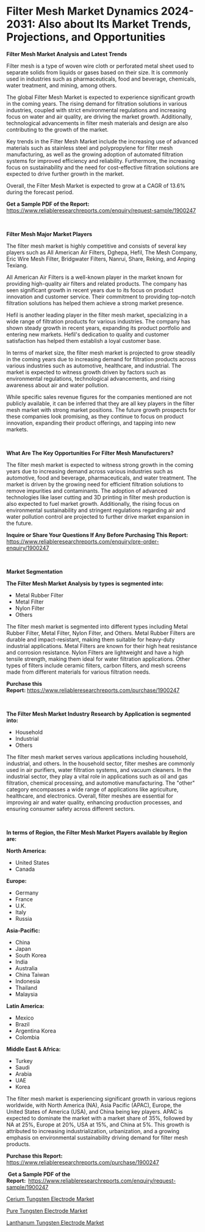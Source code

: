 <p><h1>Filter Mesh Market Dynamics 2024-2031: Also about Its Market Trends, Projections, and Opportunities</h1></p><p><strong>Filter Mesh Market Analysis and Latest Trends</strong></p>
<p><p>Filter mesh is a type of woven wire cloth or perforated metal sheet used to separate solids from liquids or gases based on their size. It is commonly used in industries such as pharmaceuticals, food and beverage, chemicals, water treatment, and mining, among others.</p><p>The global Filter Mesh Market is expected to experience significant growth in the coming years. The rising demand for filtration solutions in various industries, coupled with strict environmental regulations and increasing focus on water and air quality, are driving the market growth. Additionally, technological advancements in filter mesh materials and design are also contributing to the growth of the market.</p><p>Key trends in the Filter Mesh Market include the increasing use of advanced materials such as stainless steel and polypropylene for filter mesh manufacturing, as well as the growing adoption of automated filtration systems for improved efficiency and reliability. Furthermore, the increasing focus on sustainability and the need for cost-effective filtration solutions are expected to drive further growth in the market.</p><p>Overall, the Filter Mesh Market is expected to grow at a CAGR of 13.6% during the forecast period.</p></p>
<p><strong>Get a Sample PDF of the Report:&nbsp;</strong> <a href="https://www.reliableresearchreports.com/enquiry/request-sample/1900247">https://www.reliableresearchreports.com/enquiry/request-sample/1900247</a></p>
<p>&nbsp;</p>
<p><strong>Filter Mesh Major Market Players</strong></p>
<p><p>The filter mesh market is highly competitive and consists of several key players such as All American Air Filters, Dghepa, Hefil, The Mesh Company, Eric Wire Mesh Filter, Bridgwater Filters, Nanrui, Share, Reking, and Anping Texiang. </p><p>All American Air Filters is a well-known player in the market known for providing high-quality air filters and related products. The company has seen significant growth in recent years due to its focus on product innovation and customer service. Their commitment to providing top-notch filtration solutions has helped them achieve a strong market presence.</p><p>Hefil is another leading player in the filter mesh market, specializing in a wide range of filtration products for various industries. The company has shown steady growth in recent years, expanding its product portfolio and entering new markets. Hefil's dedication to quality and customer satisfaction has helped them establish a loyal customer base.</p><p>In terms of market size, the filter mesh market is projected to grow steadily in the coming years due to increasing demand for filtration products across various industries such as automotive, healthcare, and industrial. The market is expected to witness growth driven by factors such as environmental regulations, technological advancements, and rising awareness about air and water pollution.</p><p>While specific sales revenue figures for the companies mentioned are not publicly available, it can be inferred that they are all key players in the filter mesh market with strong market positions. The future growth prospects for these companies look promising, as they continue to focus on product innovation, expanding their product offerings, and tapping into new markets.</p></p>
<p>&nbsp;</p>
<p><strong>What Are The Key Opportunities For Filter Mesh Manufacturers?</strong></p>
<p><p>The filter mesh market is expected to witness strong growth in the coming years due to increasing demand across various industries such as automotive, food and beverage, pharmaceuticals, and water treatment. The market is driven by the growing need for efficient filtration solutions to remove impurities and contaminants. The adoption of advanced technologies like laser cutting and 3D printing in filter mesh production is also expected to fuel market growth. Additionally, the rising focus on environmental sustainability and stringent regulations regarding air and water pollution control are projected to further drive market expansion in the future.</p></p>
<p><strong>Inquire or Share Your Questions If Any Before Purchasing This Report:</strong> <a href="https://www.reliableresearchreports.com/enquiry/pre-order-enquiry/1900247">https://www.reliableresearchreports.com/enquiry/pre-order-enquiry/1900247</a></p>
<p>&nbsp;</p>
<p><strong>Market Segmentation</strong></p>
<p><strong>The Filter Mesh Market Analysis by types is segmented into:</strong></p>
<p><ul><li>Metal Rubber Filter</li><li>Metal Filter</li><li>Nylon Filter</li><li>Others</li></ul></p>
<p><p>The filter mesh market is segmented into different types including Metal Rubber Filter, Metal Filter, Nylon Filter, and Others. Metal Rubber Filters are durable and impact-resistant, making them suitable for heavy-duty industrial applications. Metal Filters are known for their high heat resistance and corrosion resistance. Nylon Filters are lightweight and have a high tensile strength, making them ideal for water filtration applications. Other types of filters include ceramic filters, carbon filters, and mesh screens made from different materials for various filtration needs.</p></p>
<p><strong>Purchase this Report:&nbsp;</strong><a href="https://www.reliableresearchreports.com/purchase/1900247">https://www.reliableresearchreports.com/purchase/1900247</a></p>
<p>&nbsp;</p>
<p><strong>The Filter Mesh Market Industry Research by Application is segmented into:</strong></p>
<p><ul><li>Household</li><li>Industrial</li><li>Others</li></ul></p>
<p><p>The filter mesh market serves various applications including household, industrial, and others. In the household sector, filter meshes are commonly used in air purifiers, water filtration systems, and vacuum cleaners. In the industrial sector, they play a vital role in applications such as oil and gas filtration, chemical processing, and automotive manufacturing. The "other" category encompasses a wide range of applications like agriculture, healthcare, and electronics. Overall, filter meshes are essential for improving air and water quality, enhancing production processes, and ensuring consumer safety across different sectors.</p></p>
<p>&nbsp;</p>
<p><strong>In terms of Region, the Filter Mesh Market Players available by Region are:</strong></p>
<p>
    <p> <strong> North America: </strong>
        <ul>
            <li>United States</li>
            <li>Canada</li>
        </ul>
        </p> 
    <p> <strong> Europe: </strong>
        <ul>
            <li>Germany</li>
            <li>France</li>
            <li>U.K.</li>
            <li>Italy</li>
            <li>Russia</li>
        </ul>
        </p> 
    <p> <strong> Asia-Pacific: </strong>
        <ul>
            <li>China</li>
            <li>Japan</li>
            <li>South Korea</li>
            <li>India</li>
            <li>Australia</li>
            <li>China Taiwan</li>
            <li>Indonesia</li>
            <li>Thailand</li>
            <li>Malaysia</li>
        </ul>
        </p> 
    <p> <strong> Latin America: </strong>
        <ul>
            <li>Mexico</li>
            <li>Brazil</li>
            <li>Argentina Korea</li>
            <li>Colombia</li>
        </ul>
        </p> 
    <p> <strong> Middle East & Africa: </strong>
        <ul>
            <li>Turkey</li>
            <li>Saudi</li>
            <li>Arabia</li>
            <li>UAE</li>
            <li>Korea</li>
        </ul>
    </p>
    </p>
<p><p>The filter mesh market is experiencing significant growth in various regions worldwide, with North America (NA), Asia Pacific (APAC), Europe, the United States of America (USA), and China being key players. APAC is expected to dominate the market with a market share of 35%, followed by NA at 25%, Europe at 20%, USA at 15%, and China at 5%. This growth is attributed to increasing industrialization, urbanization, and a growing emphasis on environmental sustainability driving demand for filter mesh products.</p></p>
<p><strong>Purchase this Report: </strong><a href="https://www.reliableresearchreports.com/purchase/1900247">https://www.reliableresearchreports.com/purchase/1900247</a></p>
<p>&nbsp;<strong>Get a Sample PDF of the Report:&nbsp;&nbsp;</strong><a href="https://www.reliableresearchreports.com/enquiry/request-sample/1900247">https://www.reliableresearchreports.com/enquiry/request-sample/1900247</a></p>
<p><strong></strong></p>
<p><p><a href="https://github.com/ruddyyedelwadw/Market-Research-Report-List-1/blob/main/cerium-tungsten-electrode-market.md">Cerium Tungsten Electrode Market</a></p><p><a href="https://github.com/juniordelafrance/Market-Research-Report-List-2/blob/main/pure-tungsten-electrode-market.md">Pure Tungsten Electrode Market</a></p><p><a href="https://github.com/jaidynmorantestelletmjzya/Market-Research-Report-List-1/blob/main/lanthanum-tungsten-electrode-market.md">Lanthanum Tungsten Electrode Market</a></p></p>